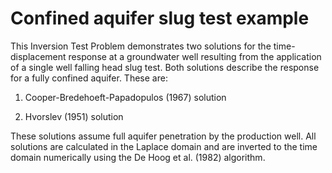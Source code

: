 # Confined aquifer slug test example

<!-- Please write anything you'd like to explain about the forward problem here -->

This Inversion Test Problem demonstrates two solutions for the 
time-displacement response at a groundwater well resulting from the application 
of a single well falling head slug test. Both solutions describe the response 
for a fully confined aquifer. These are:

1. Cooper-Bredehoeft-Papadopulos (1967) solution

2. Hvorslev (1951) solution

These solutions assume full aquifer penetration by the production well. All 
solutions are calculated in the Laplace domain and are inverted to the time 
domain numerically using the De Hoog et al. (1982) algorithm.
